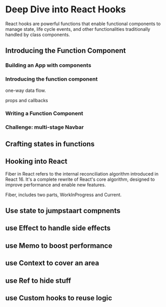 # Deep Dive into React Hooks

React hooks are powerful functions that enable functional components to manage state, life cycle events, and other functionalities traditionally handled by class components.

## Introducing the Function Component

### Building an App with components
### Introducing the function component

one-way data flow.

props and callbacks

### Writing a Function Component
### Challenge: multi-stage Navbar 

## Crafting states in functions

## Hooking into React

Fiber in React refers to the internal reconciliation algorithm introduced in React 16. It's a complete rewrite of React's core algorithm, designed to improve performance and enable new features.

Fiber, includes two parts, WorkInProgress and Current.

## Use state to jumpstaart compnents

## use Effect to handle side effects

## use Memo to boost performance

## use Context to cover an area

## use Ref to hide stuff

## use Custom hooks to reuse logic 
